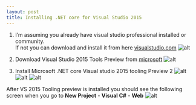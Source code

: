 ```yaml
---
layout: post
title: Installing .NET core for Visual Studio 2015 
---
```


1. I’m assuming you already have visual studio professional installed or community.  
If not you can download and install it from here [visualstudio.com](https://www.visualstudio.com/downloads/)
![alt](../images/VS2015preview2/VS_download.png)



2. Download Visual Studio 2015 Tools Preview from [microsoft](https://www.microsoft.com/net/download/core
)
![alt](../images/VS2015preview2/dotNET_VS2015ToolsPreveiw.png)


3. Install Microsoft .NET core Visual studio 2015 tooling Preview 2 
![alt](../images/VS2015preview2/installPreview2.png)
![alt](../images/VS2015preview2/installing_Preview2.png)
![alt](../images/VS2015preview2/install_Preview_complete.png)

After VS 2015 Tooling preview is installed you should see the following screen when you go to **New Project** - **Visual C#** - **Web**
![alt](../images/VS2015preview2/After_Preview2_installed.png)